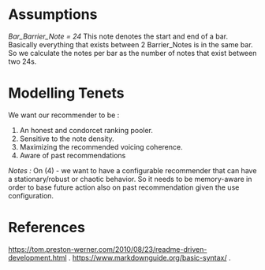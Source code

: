 # Assumptions

*Bar_Barrier_Note = 24*
This note denotes the start and end of a bar.
Basically everything that exists between 2 Barrier_Notes is in the same bar.
So we calculate the notes per bar as the number of notes that exist between two 24s.

# Modelling Tenets

We want our recommender to be :

1. An honest and condorcet ranking pooler.
2. Sensitive to the note density.
3. Maximizing the recommended voicing coherence.
4. Aware of past recommendations

*Notes :* On (4) - we want to have a configurable recommender that can have a stationary/robust or chaotic behavior.
So it needs to be memory-aware in order to base future action also on past recommendation given the use configuration.

# References
https://tom.preston-werner.com/2010/08/23/readme-driven-development.html .
https://www.markdownguide.org/basic-syntax/ .